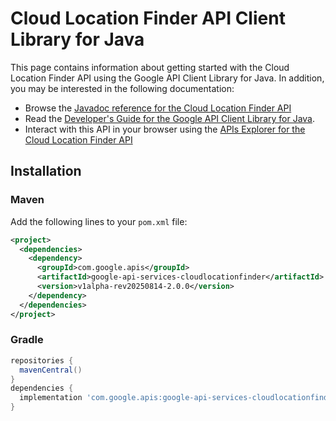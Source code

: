 # Cloud Location Finder API Client Library for Java



This page contains information about getting started with the Cloud Location Finder API
using the Google API Client Library for Java. In addition, you may be interested
in the following documentation:

* Browse the [Javadoc reference for the Cloud Location Finder API][javadoc]
* Read the [Developer's Guide for the Google API Client Library for Java][google-api-client].
* Interact with this API in your browser using the [APIs Explorer for the Cloud Location Finder API][api-explorer]

## Installation

### Maven

Add the following lines to your `pom.xml` file:

```xml
<project>
  <dependencies>
    <dependency>
      <groupId>com.google.apis</groupId>
      <artifactId>google-api-services-cloudlocationfinder</artifactId>
      <version>v1alpha-rev20250814-2.0.0</version>
    </dependency>
  </dependencies>
</project>
```

### Gradle

```gradle
repositories {
  mavenCentral()
}
dependencies {
  implementation 'com.google.apis:google-api-services-cloudlocationfinder:v1alpha-rev20250814-2.0.0'
}
```

[javadoc]: https://googleapis.dev/java/google-api-services-cloudlocationfinder/latest/index.html
[google-api-client]: https://github.com/googleapis/google-api-java-client/
[api-explorer]: https://developers.google.com/apis-explorer/#p/cloudlocationfinder/v1/
